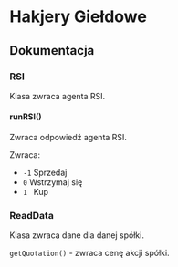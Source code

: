 # Hakjery Giełdowe

## Dokumentacja

### RSI
Klasa zwraca agenta RSI.

#### runRSI() 
Zwraca odpowiedź agenta RSI.

Zwraca:
- ``-1`` Sprzedaj
- ``0`` Wstrzymaj się
- ``1 `` Kup

### ReadData 
Klasa zwraca dane dla danej spółki.

```getQuotation()``` - zwraca cenę akcji spółki.